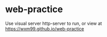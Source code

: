 # web-practice
Use visual server http-server to run,
or view at https://wxm99.github.io/web-practice
